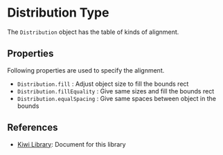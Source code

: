 # Distribution Type

The `Distribution` object has the table of kinds of alignment.

## Properties
Following properties are used to specify the alignment.
* `Distribution.fill` : Adjust object size to fill the bounds rect
* `Distribution.fillEquality` : Give same sizes and fill the bounds rect
* `Distribution.equalSpacing` : Give same spaces between object in the bounds

## References
* [Kiwi Library](https://github.com/steelwheels/KiwiScript/blob/master/KiwiLibrary/Document/Library.md): Document for this library
